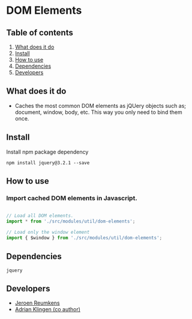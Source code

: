 
# DOM Elements

## Table of contents
1. [What does it do](#markdown-header-what-does-it-do)
2. [Install](#markdown-header-install)
3. [How to use](#markdown-header-how-to-use)
4. [Dependencies](#markdown-header-dependencies)
5. [Developers](#markdown-header-developers)


## What does it do
* Caches the most common DOM elements as jQUery objects such as; document, window, body, etc. This way you only need to bind them once.

## Install
Install npm package dependency
```node
npm install jquery@3.2.1 --save
```

## How to use
### Import cached DOM elements in Javascript.
```javascript

// Load all DOM elements.
import * from './src/modules/util/dom-elements';

// Load only the window element
import { $window } from './src/modules/util/dom-elements';

```

## Dependencies
```
jquery
```

## Developers
* [Jeroen Reumkens](mailto:jeroen.reumkens@tamtam.nl)
* [Adrian Klingen (co author)](mailto:adrian@tamtam.nl)
